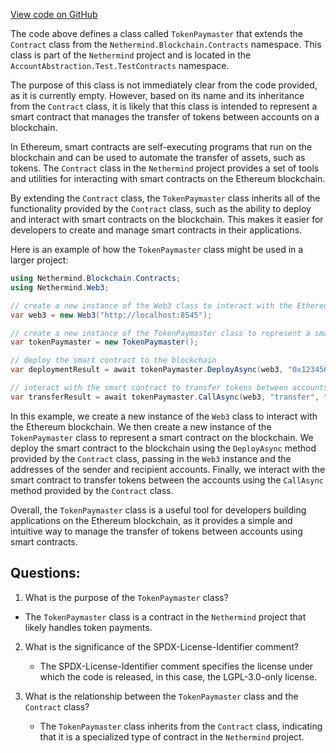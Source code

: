 [View code on GitHub](https://github.com/NethermindEth/nethermind/src/Nethermind/Nethermind.AccountAbstraction.Test/TestContracts/TokenPaymaster.cs)

The code above defines a class called `TokenPaymaster` that extends the `Contract` class from the `Nethermind.Blockchain.Contracts` namespace. This class is part of the `Nethermind` project and is located in the `AccountAbstraction.Test.TestContracts` namespace.

The purpose of this class is not immediately clear from the code provided, as it is currently empty. However, based on its name and its inheritance from the `Contract` class, it is likely that this class is intended to represent a smart contract that manages the transfer of tokens between accounts on a blockchain.

In Ethereum, smart contracts are self-executing programs that run on the blockchain and can be used to automate the transfer of assets, such as tokens. The `Contract` class in the `Nethermind` project provides a set of tools and utilities for interacting with smart contracts on the Ethereum blockchain.

By extending the `Contract` class, the `TokenPaymaster` class inherits all of the functionality provided by the `Contract` class, such as the ability to deploy and interact with smart contracts on the blockchain. This makes it easier for developers to create and manage smart contracts in their applications.

Here is an example of how the `TokenPaymaster` class might be used in a larger project:

```csharp
using Nethermind.Blockchain.Contracts;
using Nethermind.Web3;

// create a new instance of the Web3 class to interact with the Ethereum blockchain
var web3 = new Web3("http://localhost:8545");

// create a new instance of the TokenPaymaster class to represent a smart contract on the blockchain
var tokenPaymaster = new TokenPaymaster();

// deploy the smart contract to the blockchain
var deploymentResult = await tokenPaymaster.DeployAsync(web3, "0x123456789abcdef", "0xabcdef123456789");

// interact with the smart contract to transfer tokens between accounts
var transferResult = await tokenPaymaster.CallAsync(web3, "transfer", "0x123456789abcdef", "0xabcdef123456789", 100);
```

In this example, we create a new instance of the `Web3` class to interact with the Ethereum blockchain. We then create a new instance of the `TokenPaymaster` class to represent a smart contract on the blockchain. We deploy the smart contract to the blockchain using the `DeployAsync` method provided by the `Contract` class, passing in the `Web3` instance and the addresses of the sender and recipient accounts. Finally, we interact with the smart contract to transfer tokens between the accounts using the `CallAsync` method provided by the `Contract` class.

Overall, the `TokenPaymaster` class is a useful tool for developers building applications on the Ethereum blockchain, as it provides a simple and intuitive way to manage the transfer of tokens between accounts using smart contracts.
## Questions: 
 1. What is the purpose of the `TokenPaymaster` class?
   - The `TokenPaymaster` class is a contract in the `Nethermind` project that likely handles token payments.

2. What is the significance of the SPDX-License-Identifier comment?
   - The SPDX-License-Identifier comment specifies the license under which the code is released, in this case, the LGPL-3.0-only license.

3. What is the relationship between the `TokenPaymaster` class and the `Contract` class?
   - The `TokenPaymaster` class inherits from the `Contract` class, indicating that it is a specialized type of contract in the `Nethermind` project.